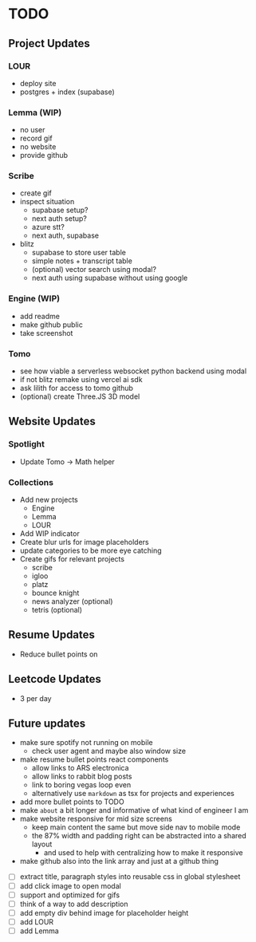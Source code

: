 # TODO

## Project Updates
### LOUR
- deploy site
- postgres + index (supabase)
### Lemma (WIP)
- no user
- record gif
- no website
- provide github
### Scribe
- create gif
- inspect situation
  - supabase setup?
  - next auth setup?
  - azure stt?
  - next auth, supabase
- blitz
  - supabase to store user table
  - simple notes + transcript table
  - (optional) vector search using modal?
  - next auth using supabase without using google
### Engine (WIP)
- add readme
- make github public
- take screenshot
### Tomo
- see how viable a serverless websocket python backend using modal
- if not blitz remake using vercel ai sdk
- ask lilith for access to tomo github
- (optional) create Three.JS 3D model

## Website Updates
### Spotlight
- Update Tomo -> Math helper
### Collections
- Add new projects
  - Engine
  - Lemma
  - LOUR
- Add WIP indicator
- Create blur urls for image placeholders
- update categories to be more eye catching
- Create gifs for relevant projects
  - scribe
  - igloo
  - platz
  - bounce knight
  - news analyzer (optional)
  - tetris (optional)

## Resume Updates
- Reduce bullet points on 

## Leetcode Updates
- 3 per day

## Future updates
- make sure spotify not running on mobile
  - check user agent and maybe also window size
- make resume bullet points react components
  - allow links to ARS electronica
  - allow links to rabbit blog posts
  - link to boring vegas loop even
  - alternatively use `markdown` as tsx for projects and experiences
- add more bullet points to TODO
- make `about` a bit longer and informative of what kind of engineer I am
- make website responsive for mid size screens
  - keep main content the same but move side nav to mobile mode
  - the 87% width and padding right can be abstracted into a shared layout
    - and used to help with centralizing how to make it responsive
- make github also into the link array and just at a github thing




- [ ] extract title, paragraph styles into reusable css in global stylesheet
- [ ] add click image to open modal
- [ ] support and optimized for gifs
- [ ] think of a way to add description
- [ ] add empty div behind image for placeholder height
- [ ] add LOUR
- [ ] add Lemma